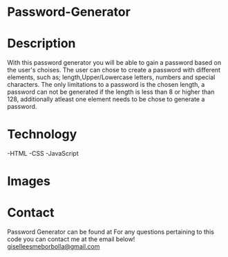 # Password-Generator

# Description
With this password generator you will be able to gain a password based on the user's choises. The user can chose to create a password with different elements, such as; length,Upper/Lowercase letters, numbers and special characters. The only limitations to a password is the chosen length, a password can not be generated if the length is less than 8 or higher than 128, additionally atleast one element needs to be chose to generate a password.

# Technology
-HTML
-CSS
-JavaScript

# Images


# Contact
Password Generator can be found at 
For any questions pertaining to this code you can contact me at the email below!
giselleesmeborbolla@gmail.com